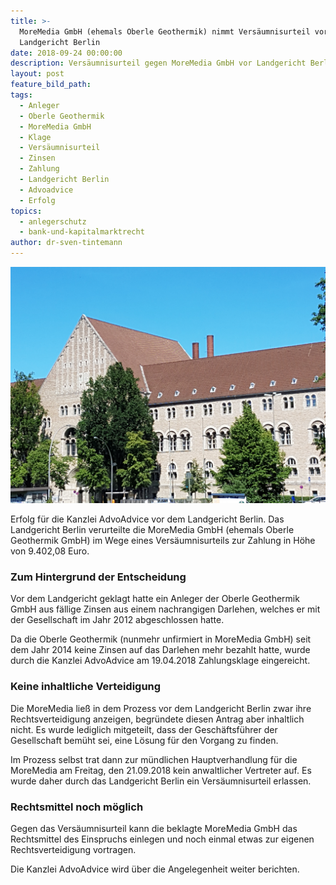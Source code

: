 ```yaml
---
title: >-
  MoreMedia GmbH (ehemals Oberle Geothermik) nimmt Versäumnisurteil vor
  Landgericht Berlin
date: 2018-09-24 00:00:00
description: Versäumnisurteil gegen MoreMedia GmbH vor Landgericht Berlin
layout: post
feature_bild_path:
tags:
  - Anleger
  - Oberle Geothermik
  - MoreMedia GmbH
  - Klage
  - Versäumnisurteil
  - Zinsen
  - Zahlung
  - Landgericht Berlin
  - Advoadvice
  - Erfolg
topics:
  - anlegerschutz
  - bank-und-kapitalmarktrecht
author: dr-sven-tintemann
---
```


![Landgericht Berlin - Foto AdvoAdvice](/uploads/lg-berlin---spreeblick-nach-2.jpg "Landgericht Berlin verurteilt MoreMedia GmbH zur Zahlung")

Erfolg für die Kanzlei AdvoAdvice vor dem Landgericht Berlin. Das Landgericht Berlin verurteilte die MoreMedia GmbH (ehemals Oberle Geothermik GmbH) im Wege eines Versäumnisurteils zur Zahlung in Höhe von 9.402,08 Euro.

### Zum Hintergrund der Entscheidung

Vor dem Landgericht geklagt hatte ein Anleger der Oberle Geothermik GmbH aus fällige Zinsen aus einem nachrangigen Darlehen, welches er mit der Gesellschaft im Jahr 2012 abgeschlossen hatte. 

Da die Oberle Geothermik (nunmehr unfirmiert in MoreMedia GmbH) seit dem Jahr 2014 keine Zinsen auf das Darlehen mehr bezahlt hatte, wurde durch die Kanzlei AdvoAdvice am 19.04.2018 Zahlungsklage eingereicht.

### Keine inhaltliche Verteidigung

Die MoreMedia ließ in dem Prozess vor dem Landgericht Berlin zwar ihre Rechtsverteidigung anzeigen, begründete diesen Antrag aber inhaltlich nicht. Es wurde lediglich mitgeteilt, dass der Geschäftsführer der Gesellschaft bemüht sei, eine Lösung für den Vorgang zu finden.

Im Prozess selbst trat dann zur mündlichen Hauptverhandlung für die MoreMedia am Freitag, den 21.09.2018 kein anwaltlicher Vertreter auf. Es wurde daher durch das Landgericht Berlin ein Versäumnisurteil erlassen.

### Rechtsmittel noch möglich

Gegen das Versäumnisurteil kann die beklagte MoreMedia GmbH das Rechtsmittel des Einspruchs einlegen und noch einmal etwas zur eigenen Rechtsverteidigung vortragen. 

Die Kanzlei AdvoAdvice wird über die Angelegenheit weiter berichten.